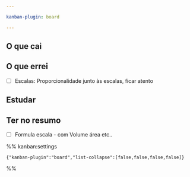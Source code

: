 ```yaml
---

kanban-plugin: board

---
```


## O que cai



## O que errei

- [ ] Escalas: Proporcionalidade junto às escalas, ficar atento


## Estudar



## Ter no resumo

- [ ] Formula escala - com Volume área etc..




%% kanban:settings
```
{"kanban-plugin":"board","list-collapse":[false,false,false,false]}
```
%%